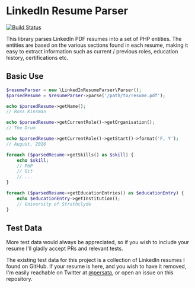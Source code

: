 # LinkedIn Resume Parser

[![Build Status](https://travis-ci.org/Persata/linkedin-resume-parser.svg?branch=master)](https://travis-ci.org/Persata/linkedin-resume-parser)

This library parses LinkedIn PDF resumes into a set of PHP entities. The entities are based on the various sections
found in each resume, making it easy to extract information such as current / previous roles, education history,
certifications etc.

## Basic Use

```php
$resumeParser = new \LinkedInResumeParser\Parser();
$parsedResume = $resumeParser->parse('/path/to/resume.pdf');

echo $parsedResume->getName();
// Ross Kinsman

echo $parsedResume->getCurrentRole()->getOrganisation();
// The Drum

echo $parsedResume->getCurrentRole()->getStart()->format('F, Y');
// August, 2016

foreach ($parsedResume->getSkills() as $skill) {
    echo $skill;
    // PHP
    // Git
    // ...
}

foreach ($parsedResume->getEducationEntries() as $educationEntry) {
    echo $educationEntry->getInstitution();
    // University of Strathclyde
}
```

## Test Data

More test data would always be appreciated, so if you wish to include your resume I'll gladly accept PRs and
relevant tests. 

The existing test data for this project is a collection of LinkedIn resumes I found on GitHub. If your resume is 
here, and you wish to have it removed, I'm easily reachable on Twitter at [@persata](https://twitter.com/persata),
or open an issue on this repository.